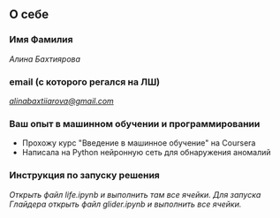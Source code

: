 ## О себе

### Имя Фамилия 
*Алина Бахтиярова*

### email (с которого регался на ЛШ)
*alinabaxtiiarova@gmail.com*

### Ваш опыт в машинном обучении и программировании
- Прохожу курс "Введение в машинное обучение" на Coursera
- Написала на Python нейронную сеть для обнаружения аномалий 

### Инструкция по запуску решения
*Открыть файл life.ipynb и выполнить там все ячейки. Для запуска Глайдера открыть файл glider.ipynb и выполнить все ячейки.*

